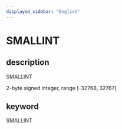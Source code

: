 ```yaml
---
displayed_sidebar: "English"
---
```


# SMALLINT

## description

SMALLINT

2-byte signed integer, range [-32768, 32767]

## keyword

SMALLINT

